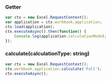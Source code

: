 ### Getter  
```js
var ctx = new Excel.RequestContext();
var application = ctx.workbook.application;
ctx.load(application);
ctx.executeAsync().then(function() {
	Console.log(application.calculationMode);
});
```
### calculate(calculationType: string)
```js
var ctx = new Excel.RequestContext();
ctx.workbook.application.calculate('Full');
ctx.executeAsync();
```